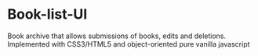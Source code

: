 # Book-list-UI
Book archive that allows submissions of books, edits and deletions. Implemented with CSS3/HTML5 and object-oriented pure vanilla javascript


